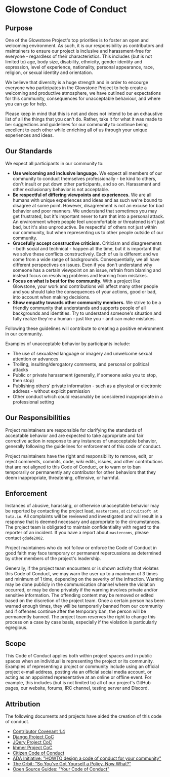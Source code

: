 # Glowstone Code of Conduct

## Purpose

One of the Glowstone Project's top priorities is to foster an open and
welcoming environment. As such, it is our responsibility as contributors
and maintainers to ensure our project is inclusive and harassment-free
for everyone - regardless of their characteristics. This includes (but is not limited
to) age, body size, disability, ethnicity, gender identity and expression,
level of experience, nationality, personal appearance, race, religion,
or sexual identity and orientation.

We believe that diversity is a huge strength and in order to encourge
everyone who participates in the Glowstone Project to help create a welcoming
and productive atmosphere, we have outlined our expectations for this community,
consequences for unacceptable behaviour, and where you can go for help.

Please keep in mind that this is not and does not intend to be an exhaustive
list of all the things that you can't do. Rather, take it for what it was
made to be: suggestions and guidelines for our community to continue being
excellent to each other while enriching all of us through your unique experiences
and ideas.

## Our Standards

We expect all participants in our community to:

* **Use welcoming and inclusive language.** We expect all members of our
  community to conduct themselves professionally - be kind to others, don't
  insult or put down other participants, and so on. Harassment and other 
  exclusionary behavior is not acceptable.
* **Be respectful of differing viewpoints and experiences.** We are all
  humans with unique experiences and ideas and as such we're bound to
  disagree at some point. However, disagreement is not an excuse for bad
  behavior and poor manners. We understand that sometimes you may get
  frustrated, but it's important never to turn that into a personal attack.
  An environment where people feel uncomfortable or threatened isn't just
  bad, but it's also unproductive. Be respectful of others not just within
  our community, but when representing us to other people outside of our
  community.
* **Gracefully accept constructive criticism.** Criticism and disagreements - 
  both social and technical - happen all the time, but it is important
  that we solve these conflicts constructively. Each of us is different and
  we come from a wide range of backgrounds. Consequentially, we all have
  different perspectives on issues. Even if you don't understand why someone
  has a certain viewpoint on an issue, refrain from blaming and instead focus
  on resolving problems and learning from mistakes.
* **Focus on what is best for the community.** With a project like Glowstone,
  your work and contributions will affect many other people and you should
  take the consequences of your actions, good or bad, into account when making
  decisions.
* **Show empathy towards other community members.** We strive to be a friendly
  community that understands and supports people of all backgrounds and identities.
  Try to understand someone's situation and fully realize they're a human - 
  just like you - and can make mistakes.

Following these guidelines will contribute to creating a positive environment
in our community.

Examples of unacceptable behavior by participants include:

* The use of sexualized language or imagery and unwelcome sexual attention or
  advances
* Trolling, insulting/derogatory comments, and personal or political attacks
* Public or private harassment (generally, if someone asks you to stop, then stop)
* Publishing others' private information - such as a physical or electronic
  address - without explicit permission
* Other conduct which could reasonably be considered inappropriate in a
  professional setting

## Our Responsibilities

Project maintainers are responsible for clarifying the standards of
acceptable behavior and are expected to take appropriate and fair corrective
action in response to any instances of unacceptable behavior, generally
following the guidelines for enforcement of this code of conduct.

Project maintainers have the right and responsibility to remove, edit,
or reject comments, commits, code, wiki edits, issues, and other
contributions that are not aligned to this Code of Conduct, or to warn
or to ban temporarily or permanently any contributor for other behaviors
that they deem inappropriate, threatening, offensive, or harmful.

## Enforcement

Instances of abusive, harassing, or otherwise unacceptable behavior may be
reported by contacting the project lead, `mastercoms`, at `circuitsoft at tuta.io`.
All complaints will be reviewed and investigated and will result in a response
that is deemed necessary and appropriate to the circumstances. The project team
is obligated to maintain confidentiality with regard to the reporter of
an incident. If you have a report about `mastercoms`, please contact `gdude2002`.

Project maintainers who do not follow or enforce the Code of Conduct in
good faith may face temporary or permanent repercussions as determined by
other members of the project's leadership.

Generally, if the project team encounters or is shown activity that violates
this Code of Conduct, we may warn the user up to a maximum of 3 times and
minimum of 1 time, depending on the severity of the infraction. Warning
may be done publicly in the communication channel where the violation occurred,
or may be done privately if the warning involves private and/or sensitive
information. The offending content may be removed or edited based on the
discretion of the project team. Once a certain person has been warned
enough times, they will be temporarily banned from our community and if
offenses continue after the temporary ban, the person will be permanently
banned. The project team reserves the right to change this process on a
case by case basis, especially if the violation is particularly egregious.

## Scope

This Code of Conduct applies both within project spaces and in public spaces
when an individual is representing the project or its community. Examples
of representing a project or community include using an official project
e-mail address, posting via an official social media account, or acting
as an appointed representative at an online or offline event. For example,
this includes (but is not limited to) all of our project's GitHub pages,
our website, forums, IRC channel, testing server and Discord.

## Attribution

The following documents and projects have aided the creation of this code of conduct.

* [Contributor Covenant 1.4](http://contributor-covenant.org/version/1/4)
* [Django Project CoC](https://www.djangoproject.com/conduct/)
* [JQery Project CoC](https://jquery.org/conduct/)
* [khmer Project CoC](http://khmer.readthedocs.io/en/v1.2/dev/CODE_OF_CONDUCT.html)
* [Citizen Code of Conduct](http://citizencodeofconduct.org/)
* [ADA Initiative: "HOWTO design a code of conduct for your community"](https://adainitiative.org/2014/02/18/howto-design-a-code-of-conduct-for-your-community/)
* [The Orbit: "So You've Got Yourself a Policy. Now What?"](https://the-orbit.net/almostdiamonds/2014/04/10/so-youve-got-yourself-a-policy-now-what/)
* [Open Source Guides: "Your Code of Conduct"](https://opensource.guide/code-of-conduct/)
